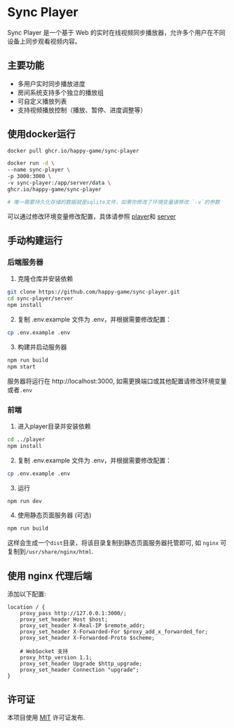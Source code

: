 # Sync Player

Sync Player 是一个基于 Web 的实时在线视频同步播放器，允许多个用户在不同设备上同步观看视频内容。

## 主要功能

- 多用户实时同步播放进度
- 房间系统支持多个独立的播放组
- 可自定义播放列表
- 支持视频播放控制（播放、暂停、进度调整等）

## 使用docker运行

```bash
docker pull ghcr.io/happy-game/sync-player

docker run -d \
--name sync-player \
-p 3000:3000 \
-v sync-player:/app/server/data \
ghcr.io/happy-game/sync-player

# 唯一需要持久化存储的数据就是sqlite文件，如果你修改了环境变量请修改 `-v`的参数
```
可以通过修改环境变量修改配置，具体请参照 [player](/player/.env.example)和 [server](/server/.env.example)

## 手动构建运行

### 后端服务器

1. 克隆仓库并安装依赖

```bash
git clone https://github.com/happy-game/sync-player.git
cd sync-player/server
npm install
```

2. 复制 .env.example 文件为 .env，并根据需要修改配置：

```bash
cp .env.example .env
```

3. 构建并启动服务器

```bash
npm run build
npm start
```
服务器将运行在 http://localhost:3000, 如需更换端口或其他配置请修改环境变量或者`.env`

### 前端

1. 进入player目录并安装依赖

```bash
cd ../player
npm install
```

2. 复制 .env.example 文件为 .env，并根据需要修改配置：

```bash
cp .env.example .env
```

3. 运行

```bash
npm run dev
```

4. 使用静态页面服务器 (可选)

```bash
npm run build
```

这样会生成一个`dist`目录，将该目录复制到静态页面服务器托管即可, 如 `nginx` 可复制到`/usr/share/nginx/html`.

<!-- ## 使用 docker 运行

1. 确保已安装 Docker 和 Docker Compose.

2. 在[docker-compose.yml](/docker-compose.yml)中修改必要的环境变量

3. 在项目根目录下，使用以下命令构建并启动所有服务：

```bash
docker-compose up --build
``` -->

## 使用 nginx 代理后端

添加以下配置:
```
location / {
    proxy_pass http://127.0.0.1:3000/;
    proxy_set_header Host $host;
    proxy_set_header X-Real-IP $remote_addr;
    proxy_set_header X-Forwarded-For $proxy_add_x_forwarded_for;
    proxy_set_header X-Forwarded-Proto $scheme;

    # WebSocket 支持
    proxy_http_version 1.1;
    proxy_set_header Upgrade $http_upgrade;
    proxy_set_header Connection "upgrade";
}
```
## 许可证

本项目使用 [MIT](/LICENSE) 许可证发布.